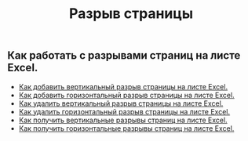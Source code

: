 ﻿---
title: Разрыв страницы
second_title: Aspose.Cells Cloud Documen
type: docs
url: /ru/working-with-pagebreaks/
aliases: [/working-with-pagebreaks/]
keywords: Get, add, delete, and update page break in an Excel worksheet
description: Aspose.Cells Cloud REST API поддерживает получение, добавление, удаление и обновление разрывов страниц на листе Excel. SDK поддерживает различные языки разработки. К ним относятся Android, C#, Go, Java, NodeJS, Perl, PHP, Python, Ruby и swift.
weight: 100
---
## Как работать с разрывами страниц на листе Excel.

- [Как добавить вертикальный разрыв страницы на листе Excel.](/cells/ru/page-breaks/add-vertical-page-break/)
- [Как добавить горизонтальный разрыв страницы на листе Excel.](/cells/ru/page-breaks/add-horizontal-page-break/)
- [Как удалить вертикальный разрыв страницы на листе Excel.](/cells/ru/page-breaks/delete-vertical-page-break/)
- [Как удалить горизонтальный разрыв страницы на листе Excel.](/cells/ru/page-breaks/delete-vertical-page-break/)
- [Как получить вертикальные разрывы страниц на листе Excel.](/cells/ru/page-breaks/get-vertical-page-breaks/)
- [Как получить горизонтальные разрывы страниц на листе Excel.](/cells/ru/page-breaks/get-vertical-page-breaks/)
